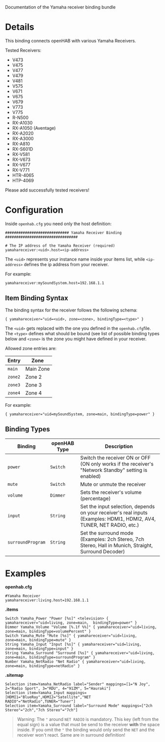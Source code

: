 Documentation of the Yamaha receiver binding bundle

# Details
This binding connects openHAB with various Yamaha Receivers.

Tested Receivers:
* V473
* V475
* V477
* V479
* V481
* V575
* V671
* V675
* V679
* V773
* V775
* R-N500
* RX-A1030
* RX-A1050 (Aventage)
* RX-A2020
* RX-A3000
* RX-A810
* RX-S601D
* RX-V581
* RX-V673
* RX-V677
* RX-V771
* HTR-4065
* HTP-4069

Please add successfully tested receivers!

# Configuration

Inside `openhab.cfg` you need only the host definition:

```
############################# Yamaha Receiver Binding #################################

# The IP address of the Yamaha Receiver (required)
yamahareceiver:<uid>.host=<ip-address>
````

The `<uid>` represents your instance name inside your items list, while `<ip-address>` defines the ip address from your receiver.

For example:
```
yamahareceiver:mySoundSystem.host=192.168.1.1 
```

## Item Binding Syntax
The binding syntax for the receiver follows the following schema:

```
{ yamahareceiver="uid=<uid>, zone=<zone>, bindingType=<type>" }
```

The `<uid>` gets replaced with the one you defined in the `openhab.cfg`file. The `<type>` defines what should be bound (see list of possible binding types below and `<zone>` is the zone you might have defined in your receiver.

Allowed zone entries are:

| Entry   | Zone      |
|---------|-----------|
| `main`  | Main Zone |
| `zone2` | Zone 2    |
| `zone3` | Zone 3    |
| `zone4` | Zone 4    |


For example:

```
{ yamahareceiver="uid=mySoundSystem, zone=main, bindingType=power" }
```

## Binding Types

| Binding           | openHAB Type | Description                                                                                                           |
|-------------------|--------------|-----------------------------------------------------------------------------------------------------------------------|
| `power`           | `Switch`     | Switch the receiver ON or OFF (ON only works if the receiver's "Network Standby" setting is enabled)                 |
| `mute`            | `Switch`     | Mute or unmute the receiver                                                                                           |
| `volume`          | `Dimmer`     | Sets the receiver's volume (percentage)                                                                               |
| `input`           | `String`     | Set the input selection, depends on your receiver's real inputs (Examples: HDMI1, HDMI2, AV4, TUNER, NET RADIO, etc.) |
| `surroundProgram` | `String`     | Set the surround mode (Examples: 2ch Stereo, 7ch Stereo, Hall in Munich, Straight, Surround Decoder)                  |
 
# Examples
**openhab.cfg**
```
#Yamaha Receiver 
yamahareceiver:living.host=192.168.1.1
```

**.items**
```
Switch Yamaha_Power "Power [%s]" <television> { yamahareceiver="uid=living, zone=main,  bindingType=power" }
Dimmer Yamaha_Volume "Volume [%.1f %%]" { yamahareceiver="uid=living, zone=main, bindingType=volumePercent" }
Switch Yamaha_Mute "Mute [%s]" { yamahareceiver="uid=living, zone=main, bindingType=mute" }
String Yamaha_Input "Input [%s]" { yamahareceiver="uid=living, zone=main, bindingType=input" } 
String Yamaha_Surround "Surround [%s]" { yamahareceiver="uid=living, zone=main, bindingType=surroundProgram" } 
Number Yamaha_NetRadio "Net Radio" { yamahareceiver="uid=living, zone=main, bindingType=netRadio" }
````

**.sitemap**
```
Selection item=Yamaha_NetRadio label="Sender" mappings=[1="N Joy", 2="Radio Sport", 3="RDU", 4="91ZM", 5="Hauraki"]
Selection item=Yamaha_Input mappings=[HDMI1="BlueRay",HDMI2="Satellite","NET RADIO"="NetRadio",TUNER="Tuner"]
Selection item=Yamaha_Surround label="Surround Mode" mappings=["2ch Stereo"="2ch","7ch Stereo"="7ch"]
```

> Warning: The `"` around `NET RADIO` is mandatory. This key (left from the equal sign) is a value that must be send to the receiver **with** the space inside. If you omit the `"` the binding would only send the `NET` and the receiver won't react. Same are in surround definition!